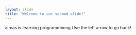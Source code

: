 ```yaml
---
layout: slide
title: "Welcome to our second slide!"
---
```

almas is learning programmimng
Use the left arrow to go back!

